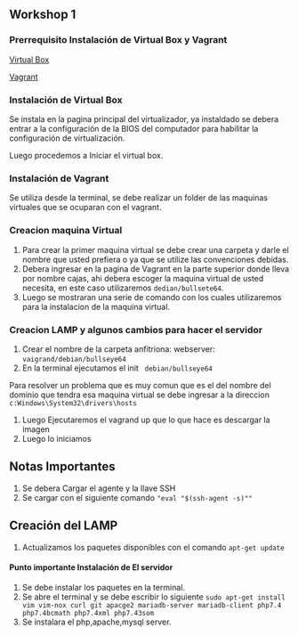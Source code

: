 ## Workshop 1

### Prerrequisito Instalación de Virtual Box y Vagrant


[Virtual Box](https://www.virtualbox.org/)

[Vagrant](https://www.vagrantup.com/)

### Instalación de Virtual Box

Se instala en la pagina principal del virtualizador, ya instaldado
se debera entrar a la configuración de la BIOS del computador para 
habilitar la configuración de virtualización.

Luego procedemos a Iniciar el virtual box.

### Instalación de Vagrant

Se utiliza desde la terminal, se debe realizar un folder de las maquinas virtuales que se ocuparan con el vagrant.

### Creacion maquina Virtual

1. Para crear la primer maquina virtual se debe crear una carpeta y darle el nombre que usted prefiera o ya que se utilize las convenciones debidas.
2. Debera ingresar en la pagina de Vagrant en la parte superior donde lleva por nombre cajas, ahi debera escoger la maquina virtual de usted necesita, en este caso utilizaremos `dedian/bullsete64`.
3. Luego se mostraran una serie de comando con los cuales utilizaremos para la instalacion de la maquina virtual.


### Creacion LAMP y algunos cambios para hacer el servidor

1. Crear el nombre de la carpeta anfitriona: webserver: `vaigrand/debian/bullseye64`
2. En la terminal ejecutamos el init ` debian/bullseye64`

Para resolver un problema que es muy comun que es el del nombre del dominio que tendra esa maquina virtual se debe ingresar a la direccion `c:Windows\System32\drivers\hosts`

1. Luego Ejecutaremos el vagrand up que lo que hace es descargar la imagen 
2. Luego lo iniciamos

## Notas Importantes 

1. Se debera Cargar el agente y la llave SSH
2. Se cargar con el siguiente comando `"eval "$(ssh-agent -s)""`

## Creación del LAMP

1. Actualizamos los paquetes disponibles con el comando `apt-get update`

#### Punto importante Instalación de El servidor 

1. Se debe instalar los paquetes en la terminal.
2. Se abre el terminal y se debe escribir lo siguiente `sudo apt-get install vim vim-nox curl git apacge2 mariadb-server mariadb-client php7.4 php7.4bcmath php7.4xml php7.43som`
3. Se instalara el php,apache,mysql server.